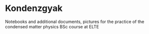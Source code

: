 # Kondenzgyak
Notebooks and additional documents, pictures for the practice of the condensed matter physics BSc course at ELTE
